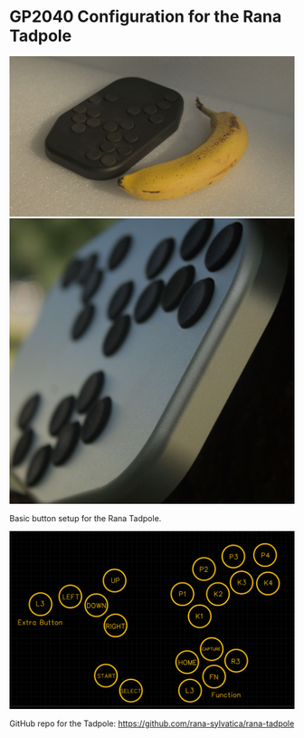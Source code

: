 # GP2040 Configuration for the Rana Tadpole

![Rana Tadpole 1](assets/RanaTadpole1.jpg)
![Rana Tadpole 2](assets/RanaTadpole2.jpg)

Basic button setup for the Rana Tadpole.

![Buttons](assets/RanaTadpole_buttons.png)

GitHub repo for the Tadpole:
https://github.com/rana-sylvatica/rana-tadpole